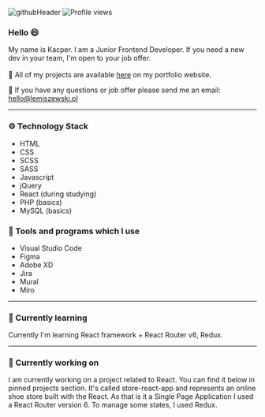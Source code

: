 ![githubHeader](https://user-images.githubusercontent.com/76050486/166700922-ce0fdaac-0217-46b2-9459-9a6214bb5d6b.jpg)
![Profile views](https://gpvc.arturio.dev/lemihdesign)
### Hello 😄
My name is Kacper. I am a Junior Frontend Developer. If you need a new dev in your team, I'm open to your job offer.
<br /><br />🔨 All of my projects are available [here](https://lemiszewski.pl) on my portfolio website.

📩 If you have any questions or job offer please send me an email: hello@lemiszewski.pl

_________

### ⚙️ Technology Stack
- HTML
- CSS
- SCSS
- SASS
- Javascript
- jQuery
- React (during studying)
- PHP (basics)
- MySQL (basics)

### 🧰 Tools and programs which I use
- Visual Studio Code
- Figma
- Adobe XD
- Jira
- Mural
- Miro

_________

### 📖 Currently learning

Currently I'm learning React framework + React Router v6, Redux. 

_________

### 🔭 Currently working on

I am currently working on a project related to React. You can find it below in pinned projects section. It's called store-react-app and represents an online shoe store built with the React. As that is it a Single Page Application I used a React Router version 6. To manage some states, I used Redux.

